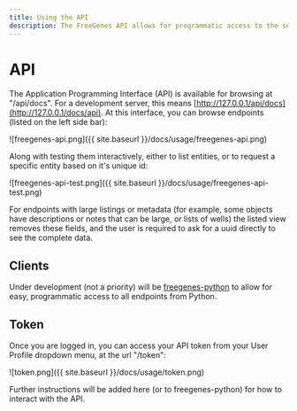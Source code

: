 ```yaml
---
title: Using the API
description: The FreeGenes API allows for programmatic access to the server
---
```


# API

The Application Programming Interface (API) is available for browsing at "/api/docs".
For a development server, this means [http://127.0.0.1/api/docs](http://127.0.0.1/docs/api).
At this interface, you can browse endpoints (listed on the left side bar):

![freegenes-api.png]({{ site.baseurl }}/docs/usage/freegenes-api.png)

Along with testing them interactively, either to list entities, or to request a specific
entity based on it's unique id:

![freegenes-api-test.png]({{ site.baseurl }}/docs/usage/freegenes-api-test.png)

For endpoints with large listings or metadata (for example, some objects have descriptions or notes
that can be large, or lists of wells) the listed view removes these fields, and the user
is required to ask for a uuid directly to see the complete data.

## Clients

Under development (not a priority) will be [freegenes-python](https://www.github.com/vsoch/freegenes-python/) to allow
for easy, programmatic access to all endpoints from Python.

## Token

Once you are logged in, you can access your API token from your User Profile
dropdown menu, at the url "/token":

![token.png]({{ site.baseurl }}/docs/usage/token.png)

Further instructions will be added here (or to freegenes-python) for how to interact
with the API.
